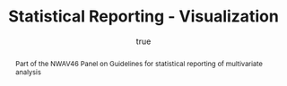 ---
layout: paper
title: "Statistical Reporting - Visualization"
year: 2017
author: [ { name: "Josef Fruehwald", url: "https://jofrhwld.github.io" }]
abstract: "Part of the NWAV46 Panel on Guidelines for statistical reporting of multivariate analysis"
docs: [{format: "Workshop Slides [html]", url: "/papers/stat_nwav46"}]
categories: [workshop]
display-cateogry: "Workshop"
comments: true
---